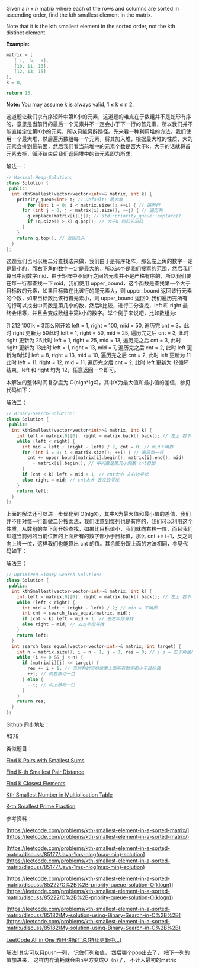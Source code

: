Given a _n_ x _n_ matrix where each of the rows and columns are sorted in ascending order, find the kth smallest element in the matrix.

Note that it is the kth smallest element in the sorted order, not the kth distinct element.

**Example:**

```cpp
matrix = [
   [ 1,  5,  9],
   [10, 11, 13],
   [12, 13, 15]
],
k = 8,

return 13.
```

**Note:** You may assume k is always valid, 1 ≤ k ≤ n 2.

这道题让我们求有序矩阵中第K小的元素，这道题的难点在于数组并不是蛇形有序的，意思是当前行的最后一个元素并不一定会小于下一行的首元素，所以我们并不能直接定位第K小的元素，所以只能另辟蹊径。先来看一种利用堆的方法，我们使用一个最大堆，然后遍历数组每一个元素，将其加入堆，根据最大堆的性质，大的元素会排到最前面，然后我们看当前堆中的元素个数是否大于k，大于的话就将首元素去掉，循环结束后我们返回堆中的首元素即为所求:

解法一：

```cpp
// Maximal-Heap-Solution:
class Solution {
 public:
  int kthSmallest(vector<vector<int>>& matrix, int k) {
    priority_queue<int> q; // Default: 最大堆
	    for (int i = 0; i < matrix.size(); ++i) { // 遍历行
      for (int j = 0; j < matrix[i].size(); ++j) { // 遍历列
        q.emplace(matrix[i][j]); // std::priority_queue::emplace()
        if (q.size() > k) q.pop(); // 大于k 则队头出队
      }
    }
    return q.top(); // 返回队头
  }
};
```

这题我们也可以用二分查找法来做，我们由于是有序矩阵，那么左上角的数字一定是最小的，而右下角的数字一定是最大的，所以这个是我们搜索的范围，然后我们算出中间数字mid，由于矩阵中不同行之间的元素并不是严格有序的，所以我们要在每一行都查找一下 mid，我们使用 upper_bound，这个函数是查找第一个大于目标数的元素，如果目标数在比该行的尾元素大，则 upper_bound 返回该行元素的个数，如果目标数比该行首元素小，则 upper_bound 返回0, 我们遍历完所有的行可以找出中间数是第几小的数，然后k比较，进行二分查找，left 和 right 最终会相等，并且会变成数组中第k小的数字。举个例子来说吧，比如数组为:

[1 212 100]k = 3那么刚开始 left = 1, right = 100, mid = 50, 遍历完 cnt = 3，此时 right 更新为 50此时 left = 1, right = 50, mid = 25, 遍历完之后 cnt = 3, 此时 right 更新为 25此时 left = 1, right = 25, mid = 13, 遍历完之后 cnt = 3, 此时 right 更新为 13此时 left = 1, right = 13, mid = 7, 遍历完之后 cnt = 2, 此时 left 更新为8此时 left = 8, right = 13, mid = 10, 遍历完之后 cnt = 2, 此时 left 更新为 11此时 left = 11, right = 12, mid = 11, 遍历完之后 cnt = 2, 此时 left 更新为 12循环结束，left 和 right 均为 12，任意返回一个即可。

本解法的整体时间复杂度为 O(nlgn*lgX)，其中X为最大值和最小值的差值，参见代码如下：

解法二：

```cpp
// Binary-Search-Solution:
class Solution {
 public:
  int kthSmallest(vector<vector<int>>& matrix, int k) {
    int left = matrix[0][0], right = matrix.back().back(); // 左上 右下
    while (left < right) {
      int mid = left + (right - left) / 2, cnt = 0; // mid下确界
      for (int i = 0; i < matrix.size(); ++i) { // 遍历每一行
        cnt += upper_bound(matrix[i].begin(), matrix[i].end(), mid)
          - matrix[i].begin(); // 中间数是第几小的数 cnt自加
      }
      if (cnt < k) left = mid + 1; // cnt太小 去右边寻找
      else right = mid; // cnt太大 去左边寻找
    }
    return left;
  }
};
```

上面的解法还可以进一步优化到 O(nlgX)，其中X为最大值和最小值的差值，我们并不用对每一行都做二分搜索法，我们注意到每列也是有序的，我们可以利用这个性质，从数组的左下角开始查找，如果比目标值小，我们就向右移一位，而且我们知道当前列的当前位置的上面所有的数字都小于目标值，那么 cnt += i+1，反之则向上移一位，这样我们也能算出 cnt 的值。其余部分跟上面的方法相同，参见代码如下：

解法三：

```cpp
// Optimized-Binary-Search-Solution:
class Solution {
 public:
  int kthSmallest(vector<vector<int>>& matrix, int k) {
    int left = matrix[0][0], right = matrix.back().back(); // 左上 右下
    while (left < right) {
      int mid = left + (right - left) / 2; // mid = 下确界
      int cnt = search_less_equal(matrix, mid);
      if (cnt < k) left = mid + 1; // 去右半段寻找
      else right = mid; // 去左半段寻找
    }
    return left;
  }
  int search_less_equal(vector<vector<int>>& matrix, int target) {
    int n = matrix.size(), i = n - 1, j = 0, res = 0; // i j = 左下角坐标
    while (i >= 0 && j < n) {
      if (matrix[i][j] <= target) {
        res += i + 1; // 当前列的当前位置上面所有数字都小于目标值
        ++j; // 向右移动一位
      } else {
        --i; // 向上移动一位
      }
    }
    return res;
  }
};
```

Github 同步地址：

[#378](https://github.com/grandyang/leetcode/issues/378)

类似题目：

[Find K Pairs with Smallest Sums](http://www.cnblogs.com/grandyang/p/5653127.html)

[Find K-th Smallest Pair Distance](http://www.cnblogs.com/grandyang/p/8627783.html)

[Find K Closest Elements](http://www.cnblogs.com/grandyang/p/7519466.html)

[Kth Smallest Number in Multiplication Table](http://www.cnblogs.com/grandyang/p/8367505.html)

[K-th Smallest Prime Fraction](https://www.cnblogs.com/grandyang/p/9135156.html)

参考资料：

[https://leetcode.com/problems/kth-smallest-element-in-a-sorted-matrix/](https://leetcode.com/problems/kth-smallest-element-in-a-sorted-matrix/)

[](https://leetcode.com/problems/kth-smallest-element-in-a-sorted-matrix/discuss/85177/Java-1ms-nlog(max-min)-solution)[https://leetcode.com/problems/kth-smallest-element-in-a-sorted-matrix/discuss/85177/Java-1ms-nlog(max-min)-solution](https://leetcode.com/problems/kth-smallest-element-in-a-sorted-matrix/discuss/85177/Java-1ms-nlog(max-min)-solution)

[](https://leetcode.com/problems/kth-smallest-element-in-a-sorted-matrix/discuss/85222/C%2B%2B-priority-queue-solution-O(klogn))[https://leetcode.com/problems/kth-smallest-element-in-a-sorted-matrix/discuss/85222/C%2B%2B-priority-queue-solution-O(klogn)](https://leetcode.com/problems/kth-smallest-element-in-a-sorted-matrix/discuss/85222/C%2B%2B-priority-queue-solution-O(klogn))

[https://leetcode.com/problems/kth-smallest-element-in-a-sorted-matrix/discuss/85182/My-solution-using-Binary-Search-in-C%2B%2B](https://leetcode.com/problems/kth-smallest-element-in-a-sorted-matrix/discuss/85182/My-solution-using-Binary-Search-in-C%2B%2B)

[LeetCode All in One 题目讲解汇总(持续更新中...)](http://www.cnblogs.com/grandyang/p/4606334.html)

解法1其实可以只push一列， 记住行列和值， 然后哪个pop出去了， 把下一列的值加进来， 这样内存消耗就会由n平方变成O（n)了， 不计入最初的matrix